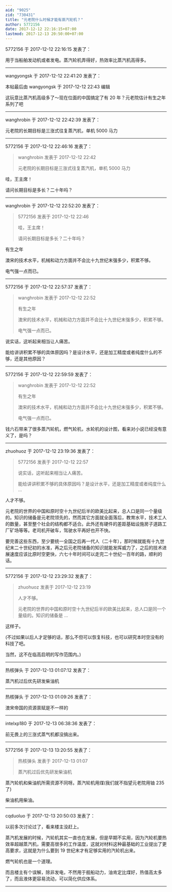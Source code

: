 ```yaml
---
aid: "9025"
zid: "730431"
title: "元老院什么时候才能有蒸汽轮机？"
author: 5772156
date: 2017-12-12 22:16:15+07:00
lastmod: 2017-12-13 20:50:00+07:00
---
```


5772156 于 2017-12-12 22:16:15 发表了：

用于当船舶发动机或者发电。蒸汽轮机弄得好，热效率比蒸汽机高得多。

---

wangyongsk 于 2017-12-12 22:41:20 发表了：

本帖最后由 wangyongsk 于 2017-12-12 22:43 编辑

这玩意比蒸汽机高级多了～现在位面的中国搞定了有 20 年？元老院估计有生之年系列了吧

---

wanghrobin 于 2017-12-12 22:42:39 发表了：

元老院的长期目标是三涨式往复蒸汽机，单机 5000 马力

---

5772156 于 2017-12-12 22:46:16 发表了：

> wanghrobin 发表于 2017-12-12 22:42
>
> 元老院的长期目标是三涨式往复蒸汽机，单机 5000 马力

哇，王主席！

请问长期目标是多长？二十年吗？

---

wanghrobin 于 2017-12-12 22:52:20 发表了：

> 5772156 发表于 2017-12-12 22:46
>
> 哇，王主席！
>
> 请问长期目标是多长？二十年吗？

有生之年

澳宋的技术水平，机械和动力方面并不会比十九世纪末强多少，积累不够。

电气强一点而已。

---

5772156 于 2017-12-12 22:57:37 发表了：

> wanghrobin 发表于 2017-12-12 22:52
>
> 有生之年
>
> 澳宋的技术水平，机械和动力方面并不会比十九世纪末强多少，积累不够。
>
> 电气强一点而已。

说实话，这听起来相当让人痛苦。

能给讲讲积累不够的具体原因吗？是设计水平，还是加工精度或者纯度什么的不够，还是其他原因？

---

5772156 于 2017-12-12 22:59:59 发表了：

> wanghrobin 发表于 2017-12-12 22:52
>
> 有生之年
>
> 澳宋的技术水平，机械和动力方面并不会比十九世纪末强多少，积累不够。
>
> 电气强一点而已。

钱六石带来了很多蒸汽轮机，燃气轮机，水轮机的设计图，看来对小说已经没有意义了，是吗？

---

zhuohuoz 于 2017-12-12 23:19:36 发表了：

> 5772156 发表于 2017-12-12 22:57
>
> 说实话，这听起来相当让人痛苦。
>
> 能给讲讲积累不够的具体原因吗？是设计水平，还是加工精度或者纯度什么 ...

人才不够。

元老院的世界的中国和原时空十九世纪后半的欧美比起来，总人口是同一个量级的。知识的储备是元老院领先的，然而其它方面就全面落后，教育水平，技术工人的数量，甚至整个社会的结构都不适合。此外还有硬件的差距基础设施房子道路工厂矿场等等。老司机开破车，驾驶水平再好也开不快。

要完善这些东西，至少要统一全国之后再一代人（二十年），那时候就能有十九世纪末二十世纪初的水准，再之后元老院储备的知识就能发挥威力了，之后的技术进展速度应该比原时空更快，六七十年时间可以走完二十世纪一百年的路，顺利的话。

---

5772156 于 2017-12-12 23:29:32 发表了：

> zhuohuoz 发表于 2017-12-12 23:19
>
> 人才不够。
>
> 元老院的世界的中国和原时空十九世纪后半的欧美比起来，总人口是同一个量级的。知识的储备是 ...

这样子。

(不过如果以后人才足够的话，那么不但可以恢复科技，也可以研究本时空没有的科技了吧。

当然，这不在临高启明的写作范围内。)

---

热核弹头 于 2017-12-13 01:07:12 发表了：

蒸汽机过后优先研发柴油机

---

热核弹头 于 2017-12-13 01:09:26 发表了：

澳宋帝国的资源禀赋是不一样的

---

intelxp180 于 2017-12-13 06:38:36 发表了：

前无畏上的三涨式蒸气机都没搞出来。

---

5772156 于 2017-12-13 13:20:55 发表了：

> 热核弹头 发表于 2017-12-13 01:07
>
> 蒸汽机过后优先研发柴油机

蒸汽轮机和柴油机所需资源不同呀。蒸汽轮机用煤(我们就不指望元老院用铀 235 了)

柴油机用柴油。

---

cqduoluo 于 2017-12-13 20:50:03 发表了：

以前多次讨论过了，看来楼主没赶上。

蒸汽机发展的时候，汽轮机其实一直也在发展，但是早期不实用，因为汽轮机要热效率超越蒸汽机，需要高很多的工作温度，这就对材料这种最基础的工业提出了更高要求，这就是为什么要到 19 世纪末才有足够实用的汽轮机出来。

燃气轮机也是一个道理。

而且楼主有个误解，除非发电，不然用于舰船动力，油肯定比煤好，热值高太多了，而且液体更容易流动，可以简化供应体系。

---

